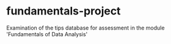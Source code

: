 # fundamentals-project
Examination of the tips database for assessment in the module 'Fundamentals of Data Analysis'
